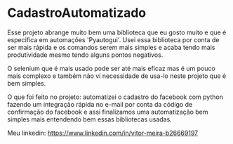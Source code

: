 # CadastroAutomatizado
 
 Esse projeto abrange muito bem uma biblioteca que eu gosto muito e que é especifica em automações 'Pyautogui'.
 Usei essa biblioteca por conta de ser mais rápida e os comandos serem mais simples e acaba tendo mais produtividade mesmo tendo alguns pontos negativos.

 O selenium que é mais usado pode ser até mais eficaz mas é um pouco mais complexo e também não ví necessidade de usa-lo neste projeto que é bem simples.

 O que foi feito no projeto: automatizei o cadastro do facebook com python fazendo um integração rápida no e-mail por conta da código de confirmação do facebook e assi finalizamos uma automatização bem simples mais entendendo bem essas bibliotecas usadas.


Meu linkedin: https://www.linkedin.com/in/vitor-meira-b26669197